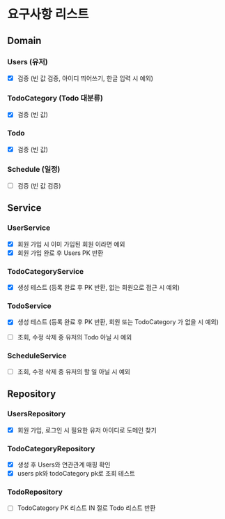 # 요구사항 리스트  

## Domain

### Users (유저)
- [x] 검증 (빈 값 검증, 아이디 띄어쓰기, 한글 입력 시 예외)

### TodoCategory (Todo 대분류)
- [X] 검증 (빈 값)

### Todo 
- [x] 검증 (빈 값)

### Schedule (일정)
- [ ] 검증 (빈 값 검증)

## Service

### UserService
- [X] 회원 가입 시 이미 가입된 회원 이라면 예외
- [X] 회원 가입 완료 후 Users PK 반환 

### TodoCategoryService
- [X] 생성 테스트 (등록 완료 후 PK 반환, 없는 회원으로 접근 시 예외)

### TodoService
- [X] 생성 테스트 (등록 완료 후 PK 반환, 회원 또는 TodoCategory 가 없을 시 예외)
- [ ] 조회, 수정 삭제 중 유저의 Todo 아닐 시 예외


### ScheduleService
- [ ] 조회, 수정 삭제 중 유저의 할 일 아닐 시 예외

## Repository

### UsersRepository
- [X] 회원 가입, 로그인 시 필요한 유저 아이디로 도메인 찾기

### TodoCategoryRepository
- [X] 생성 후 Users와 연관관계 매핑 확인
- [X] users pk와 todoCategory pk로 조회 테스트

### TodoRepository

- [ ] TodoCategory PK 리스트 IN 절로 Todo 리스트 반환

